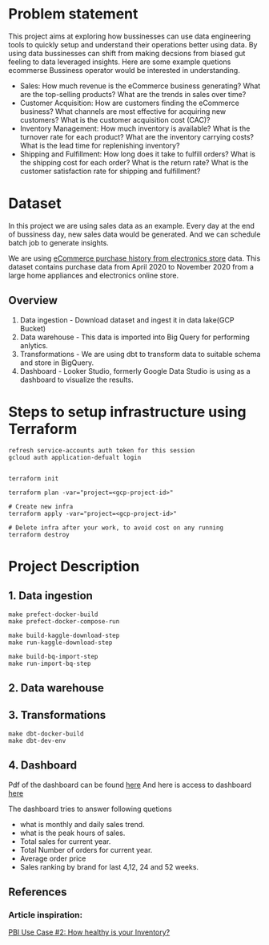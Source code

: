 # Problem statement
This project aims at exploring how bussinesses can use data engineering tools to quickly setup and understand their operations better using data. By using data bussinesses can shift from making decsions from biased gut feeling to data leveraged insights.
Here are some example quetions ecommerse Bussiness operator would be interested in understanding.
- Sales: How much revenue is the eCommerce business generating? What are the top-selling products? What are the trends in sales over time?
- Customer Acquisition: How are customers finding the eCommerce business? What channels are most effective for acquiring new customers? What is the customer acquisition cost (CAC)?
- Inventory Management: How much inventory is available? What is the turnover rate for each product? What are the inventory carrying costs? What is the lead time for replenishing inventory?
- Shipping and Fulfillment: How long does it take to fulfill orders? What is the shipping cost for each order? What is the return rate? What is the customer satisfaction rate for shipping and fulfillment?



# Dataset
In this project we are using sales data as an example. Every day at the end of bussiness day, new sales data would be generated. And we can schedule batch job to generate insights.

We are using [eCommerce purchase history from electronics store](https://www.kaggle.com/datasets/mkechinov/ecommerce-purchase-history-from-electronics-store) data. This dataset contains purchase data from April 2020 to November 2020 from a large home appliances and electronics online store. 

## Overview

1. Data ingestion - Download dataset and ingest it in data lake(GCP Bucket)
2. Data warehouse - This data is imported into Big Query for performing anlytics.
3. Transformations - We are using dbt to transform data to suitable schema and store in BigQuery.
4. Dashboard - Looker Studio, formerly Google Data Studio is using as a dashboard to visualize the results.



# Steps to setup infrastructure using Terraform
```
refresh service-accounts auth token for this session
gcloud auth application-defualt login


terraform init

terraform plan -var="project=<gcp-project-id>"
```
```
# Create new infra
terraform apply -var="project=<gcp-project-id>"
```

```
# Delete infra after your work, to avoid cost on any running
terraform destroy
```

# Project Description

## 1. Data ingestion

```
make prefect-docker-build
make prefect-docker-compose-run
```

```
make build-kaggle-download-step
make run-kaggle-download-step
```
```
make build-bq-import-step
make run-import-bq-step
```
## 2. Data warehouse

## 3. Transformations
```
make dbt-docker-build
make dbt-dev-env
```

## 4. Dashboard 
Pdf of the dashboard can be found [here](./05_dashboard/DE_Sales_Report.pdf)
And here is access to dashboard [here](https://lookerstudio.google.com/s/nZ_rDTE-aZg)

The dashboard tries to answer following quetions
- what is monthly and daily sales trend.
- what is the peak hours of sales.
- Total sales for current year. 
- Total Number of orders for current year.
- Average order price
- Sales ranking by brand for last 4,12, 24 and 52 weeks.

## References
### Article inspiration: 
[PBI Use Case #2: How healthy is your Inventory?](https://medium.com/@dfme69/how-healthy-is-your-inventory-69d40468dfdc)

